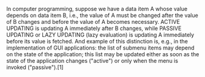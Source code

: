 In computer programming, suppose we have a data item A whose value depends on data item B, i.e., the value of A must be changed after the value of B changes and before the value of A becomes necessary. ACTIVE UPDATING is updating A immediately after B changes, while PASSIVE UPDATING or LAZY UPDATING (lazy evaluation) is updating A immediately before its value is fetched. And example of this distinction is, e.g., in the implementation of GUI applications: the list of submenu items may depend on the state of the application; this list may be updated either as soon as the state of the application changes ("active") or only when the menu is invoked ("passive").[1]
